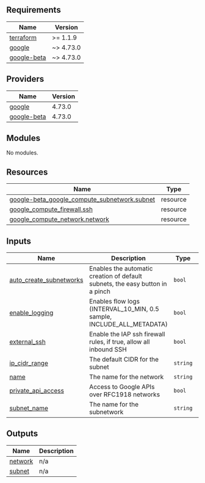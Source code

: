 <!-- BEGIN_TF_DOCS -->
## Requirements

| Name | Version |
|------|---------|
| <a name="requirement_terraform"></a> [terraform](#requirement\_terraform) | >= 1.1.9 |
| <a name="requirement_google"></a> [google](#requirement\_google) | ~> 4.73.0 |
| <a name="requirement_google-beta"></a> [google-beta](#requirement\_google-beta) | ~> 4.73.0 |

## Providers

| Name | Version |
|------|---------|
| <a name="provider_google"></a> [google](#provider\_google) | 4.73.0 |
| <a name="provider_google-beta"></a> [google-beta](#provider\_google-beta) | 4.73.0 |

## Modules

No modules.

## Resources

| Name | Type |
|------|------|
| [google-beta_google_compute_subnetwork.subnet](https://registry.terraform.io/providers/hashicorp/google-beta/latest/docs/resources/google_compute_subnetwork) | resource |
| [google_compute_firewall.ssh](https://registry.terraform.io/providers/hashicorp/google/latest/docs/resources/compute_firewall) | resource |
| [google_compute_network.network](https://registry.terraform.io/providers/hashicorp/google/latest/docs/resources/compute_network) | resource |

## Inputs

| Name | Description | Type | Default | Required |
|------|-------------|------|---------|:--------:|
| <a name="input_auto_create_subnetworks"></a> [auto\_create\_subnetworks](#input\_auto\_create\_subnetworks) | Enables the automatic creation of default subnets, the easy button in a pinch | `bool` | `false` | no |
| <a name="input_enable_logging"></a> [enable\_logging](#input\_enable\_logging) | Enables flow logs (INTERVAL\_10\_MIN, 0.5 sample, INCLUDE\_ALL\_METADATA) | `bool` | `false` | no |
| <a name="input_external_ssh"></a> [external\_ssh](#input\_external\_ssh) | Enable the IAP ssh firewall rules, if true, allow all inbound SSH | `bool` | `false` | no |
| <a name="input_ip_cidr_range"></a> [ip\_cidr\_range](#input\_ip\_cidr\_range) | The default CIDR for the subnet | `string` | `"10.13.37.0/28"` | no |
| <a name="input_name"></a> [name](#input\_name) | The name for the network | `string` | n/a | yes |
| <a name="input_private_api_access"></a> [private\_api\_access](#input\_private\_api\_access) | Access to Google APIs over RFC1918 networks | `bool` | `true` | no |
| <a name="input_subnet_name"></a> [subnet\_name](#input\_subnet\_name) | The name for the subnetwork | `string` | n/a | yes |

## Outputs

| Name | Description |
|------|-------------|
| <a name="output_network"></a> [network](#output\_network) | n/a |
| <a name="output_subnet"></a> [subnet](#output\_subnet) | n/a |
<!-- END_TF_DOCS -->